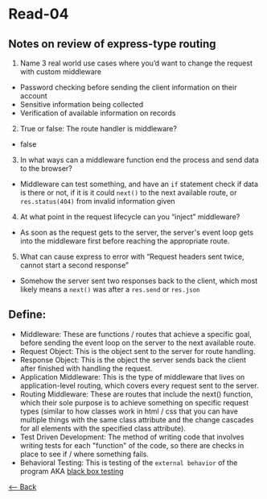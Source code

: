 # Read-04

## Notes on review of express-type routing

1. Name 3 real world use cases where you’d want to change the request with custom middleware
  - Password checking before sending the client information on their account
  - Sensitive information being collected
  - Verification of available information on records
2. True or false: The route handler is middleware?
  - false
3. In what ways can a middleware function end the process and send data to the browser?
  - Middleware can test something, and have an `if` statement check if data is there or not, if it is it could `next()` to the next available route, or `res.status(404)` from invalid information given
4. At what point in the request lifecycle can you “inject” middleware?
  - As soon as the request gets to the server, the server's event loop gets into the middleware first before reaching the appropriate route.
5. What can cause express to error with “Request headers sent twice, cannot start a second response”
  - Somehow the server sent two responses back to the client, which most likely means a `next()` was after a `res.send` or `res.json`

## Define:

- Middleware: These are functions / routes that achieve a specific goal, before sending the event loop on the server to the next available route.
- Request Object: This is the object sent to the server for route handling.
- Response Object: This is the object the server sends back the client after finished with handling the request.
- Application Middleware: This is the type of middleware that lives on application-level routing, which covers every request sent to the server.
- Routing Middleware: These are routes that include the next() function, which their sole purpose is to achieve something on specific request types (similar to how classes work in html / css that you can have multiple things with the same class attribute and the change cascades for all elements with the specified class attribute).
- Test Driven Development: The method of writing code that involves writing tests for each "function" of the code, so there are checks in place to see if / where something fails.
- Behavioral Testing: This is testing of the `external behavior` of the program AKA [black box testing](https://www.tutorialspoint.com/software_testing_dictionary/behaviour_testing.htm#:~:text=Behavioural%20Testing%20is%20a%20testing,is%20usually%20a%20functional%20testing.)

[<-- Back](ToC.md)